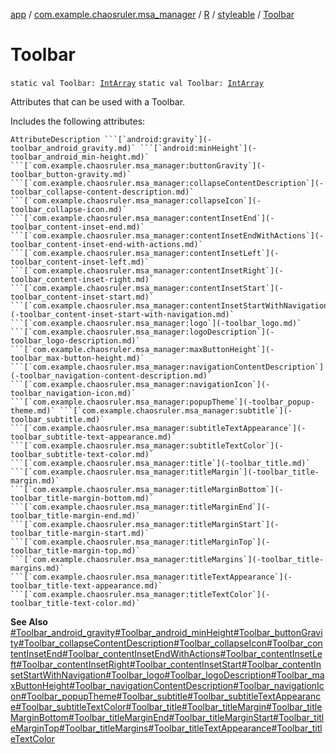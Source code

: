 [app](../../../index.md) / [com.example.chaosruler.msa_manager](../../index.md) / [R](../index.md) / [styleable](index.md) / [Toolbar](.)

# Toolbar

`static val Toolbar: `[`IntArray`](https://kotlinlang.org/api/latest/jvm/stdlib/kotlin/-int-array/index.html)
`static val Toolbar: `[`IntArray`](https://kotlinlang.org/api/latest/jvm/stdlib/kotlin/-int-array/index.html)

Attributes that can be used with a Toolbar.

Includes the following attributes:

    AttributeDescription ```[`android:gravity`](-toolbar_android_gravity.md)` ```[`android:minHeight`](-toolbar_android_min-height.md)` ```[`com.example.chaosruler.msa_manager:buttonGravity`](-toolbar_button-gravity.md)` ```[`com.example.chaosruler.msa_manager:collapseContentDescription`](-toolbar_collapse-content-description.md)` ```[`com.example.chaosruler.msa_manager:collapseIcon`](-toolbar_collapse-icon.md)` ```[`com.example.chaosruler.msa_manager:contentInsetEnd`](-toolbar_content-inset-end.md)` ```[`com.example.chaosruler.msa_manager:contentInsetEndWithActions`](-toolbar_content-inset-end-with-actions.md)` ```[`com.example.chaosruler.msa_manager:contentInsetLeft`](-toolbar_content-inset-left.md)` ```[`com.example.chaosruler.msa_manager:contentInsetRight`](-toolbar_content-inset-right.md)` ```[`com.example.chaosruler.msa_manager:contentInsetStart`](-toolbar_content-inset-start.md)` ```[`com.example.chaosruler.msa_manager:contentInsetStartWithNavigation`](-toolbar_content-inset-start-with-navigation.md)` ```[`com.example.chaosruler.msa_manager:logo`](-toolbar_logo.md)` ```[`com.example.chaosruler.msa_manager:logoDescription`](-toolbar_logo-description.md)` ```[`com.example.chaosruler.msa_manager:maxButtonHeight`](-toolbar_max-button-height.md)` ```[`com.example.chaosruler.msa_manager:navigationContentDescription`](-toolbar_navigation-content-description.md)` ```[`com.example.chaosruler.msa_manager:navigationIcon`](-toolbar_navigation-icon.md)` ```[`com.example.chaosruler.msa_manager:popupTheme`](-toolbar_popup-theme.md)` ```[`com.example.chaosruler.msa_manager:subtitle`](-toolbar_subtitle.md)` ```[`com.example.chaosruler.msa_manager:subtitleTextAppearance`](-toolbar_subtitle-text-appearance.md)` ```[`com.example.chaosruler.msa_manager:subtitleTextColor`](-toolbar_subtitle-text-color.md)` ```[`com.example.chaosruler.msa_manager:title`](-toolbar_title.md)` ```[`com.example.chaosruler.msa_manager:titleMargin`](-toolbar_title-margin.md)` ```[`com.example.chaosruler.msa_manager:titleMarginBottom`](-toolbar_title-margin-bottom.md)` ```[`com.example.chaosruler.msa_manager:titleMarginEnd`](-toolbar_title-margin-end.md)` ```[`com.example.chaosruler.msa_manager:titleMarginStart`](-toolbar_title-margin-start.md)` ```[`com.example.chaosruler.msa_manager:titleMarginTop`](-toolbar_title-margin-top.md)` ```[`com.example.chaosruler.msa_manager:titleMargins`](-toolbar_title-margins.md)` ```[`com.example.chaosruler.msa_manager:titleTextAppearance`](-toolbar_title-text-appearance.md)` ```[`com.example.chaosruler.msa_manager:titleTextColor`](-toolbar_title-text-color.md)`

**See Also**
[#Toolbar_android_gravity](-toolbar_android_gravity.md)[#Toolbar_android_minHeight](-toolbar_android_min-height.md)[#Toolbar_buttonGravity](-toolbar_button-gravity.md)[#Toolbar_collapseContentDescription](-toolbar_collapse-content-description.md)[#Toolbar_collapseIcon](-toolbar_collapse-icon.md)[#Toolbar_contentInsetEnd](-toolbar_content-inset-end.md)[#Toolbar_contentInsetEndWithActions](-toolbar_content-inset-end-with-actions.md)[#Toolbar_contentInsetLeft](-toolbar_content-inset-left.md)[#Toolbar_contentInsetRight](-toolbar_content-inset-right.md)[#Toolbar_contentInsetStart](-toolbar_content-inset-start.md)[#Toolbar_contentInsetStartWithNavigation](-toolbar_content-inset-start-with-navigation.md)[#Toolbar_logo](-toolbar_logo.md)[#Toolbar_logoDescription](-toolbar_logo-description.md)[#Toolbar_maxButtonHeight](-toolbar_max-button-height.md)[#Toolbar_navigationContentDescription](-toolbar_navigation-content-description.md)[#Toolbar_navigationIcon](-toolbar_navigation-icon.md)[#Toolbar_popupTheme](-toolbar_popup-theme.md)[#Toolbar_subtitle](-toolbar_subtitle.md)[#Toolbar_subtitleTextAppearance](-toolbar_subtitle-text-appearance.md)[#Toolbar_subtitleTextColor](-toolbar_subtitle-text-color.md)[#Toolbar_title](-toolbar_title.md)[#Toolbar_titleMargin](-toolbar_title-margin.md)[#Toolbar_titleMarginBottom](-toolbar_title-margin-bottom.md)[#Toolbar_titleMarginEnd](-toolbar_title-margin-end.md)[#Toolbar_titleMarginStart](-toolbar_title-margin-start.md)[#Toolbar_titleMarginTop](-toolbar_title-margin-top.md)[#Toolbar_titleMargins](-toolbar_title-margins.md)[#Toolbar_titleTextAppearance](-toolbar_title-text-appearance.md)[#Toolbar_titleTextColor](-toolbar_title-text-color.md)


